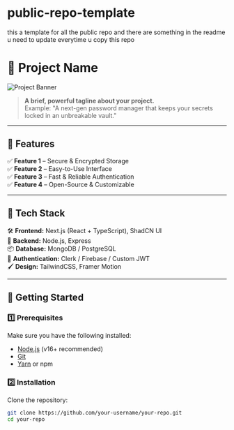 # public-repo-template
this a template for all the public repo and there are something in the readme u need to update everytime u copy this repo 



# 🚀 Project Name

![Project Banner](https://your-image-url.com/banner.png)  

> **A brief, powerful tagline about your project.**  
> Example: "A next-gen password manager that keeps your secrets locked in an unbreakable vault."  

---

## 📌 Features  
✅ **Feature 1** – Secure & Encrypted Storage  
✅ **Feature 2** – Easy-to-Use Interface  
✅ **Feature 3** – Fast & Reliable Authentication  
✅ **Feature 4** – Open-Source & Customizable  

---

## 📂 Tech Stack  
🛠️ **Frontend:** Next.js (React + TypeScript), ShadCN UI  
🔧 **Backend:** Node.js, Express  
📦 **Database:** MongoDB / PostgreSQL  
🔐 **Authentication:** Clerk / Firebase / Custom JWT  
🖌️ **Design:** TailwindCSS, Framer Motion  

---

## 🚀 Getting Started  

### **1️⃣ Prerequisites**  
Make sure you have the following installed:  
- [Node.js](https://nodejs.org/) (v16+ recommended)  
- [Git](https://git-scm.com/)  
- [Yarn](https://yarnpkg.com/) or npm  

### **2️⃣ Installation**  

Clone the repository:  
```sh
git clone https://github.com/your-username/your-repo.git
cd your-repo

